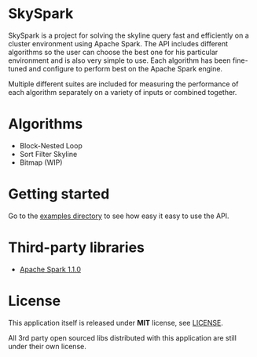 SkySpark
========

SkySpark is a project for solving the skyline query fast and efficiently on a cluster environment using Apache Spark. The API includes different algorithms so the user can choose the best one for his particular environment and is also very simple to use. Each algorithm has been fine-tuned and configure to perform best on the Apache Spark engine.

Multiple different suites are included for measuring the performance of each algorithm separately on a variety of inputs or combined together.

Algorithms
========

* Block-Nested Loop
* Sort Filter Skyline
* Bitmap (WIP)

Getting started
========
Go to the [examples directory](src/com/github/dkanellis/skyspark/examples) to see how easy it easy to use the API.

Third-party libraries
========
 * [Apache Spark 1.1.0](https://spark.apache.org/)

License
========

This application itself is released under **MIT** license, see [LICENSE](./LICENSE).

All 3rd party open sourced libs distributed with this application are still under their own license.
